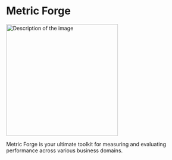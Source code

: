 # Metric Forge

<img src="static/MetricForge.png" alt="Description of the image" width="300" height="300">

Metric Forge is your ultimate toolkit for measuring and evaluating performance across various business domains.